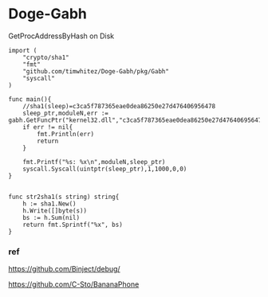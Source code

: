 # Doge-Gabh
GetProcAddressByHash on Disk


```
import (
	"crypto/sha1"
	"fmt"
	"github.com/timwhitez/Doge-Gabh/pkg/Gabh"
	"syscall"
)

func main(){
	//sha1(sleep)=c3ca5f787365eae0dea86250e27d476406956478
	sleep_ptr,moduleN,err := gabh.GetFuncPtr("kernel32.dll","c3ca5f787365eae0dea86250e27d476406956478",str2sha1)
	if err != nil{
		fmt.Println(err)
		return
	}

	fmt.Printf("%s: %x\n",moduleN,sleep_ptr)
	syscall.Syscall(uintptr(sleep_ptr),1,1000,0,0)
}


func str2sha1(s string) string{
	h := sha1.New()
	h.Write([]byte(s))
	bs := h.Sum(nil)
	return fmt.Sprintf("%x", bs)
}

```


### ref
https://github.com/Binject/debug/

https://github.com/C-Sto/BananaPhone
